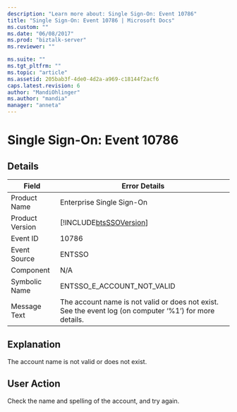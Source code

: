 ```yaml
---
description: "Learn more about: Single Sign-On: Event 10786"
title: "Single Sign-On: Event 10786 | Microsoft Docs"
ms.custom: ""
ms.date: "06/08/2017"
ms.prod: "biztalk-server"
ms.reviewer: ""

ms.suite: ""
ms.tgt_pltfrm: ""
ms.topic: "article"
ms.assetid: 205bab3f-4de0-4d2a-a969-c18144f2acf6
caps.latest.revision: 6
author: "MandiOhlinger"
ms.author: "mandia"
manager: "anneta"
---
```

# Single Sign-On: Event 10786
## Details  
  
| Field | Error Details |
|-----------------|---------------------------------------------------------------------------------------------------------|
|  Product Name   |                                        Enterprise Single Sign-On                                        |
| Product Version |                       [!INCLUDE[btsSSOVersion](../includes/btsssoversion-md.md)]                        |
|    Event ID     |                                                  10786                                                  |
|  Event Source   |                                                 ENTSSO                                                  |
|    Component    |                                                   N/A                                                   |
|  Symbolic Name  |                                       ENTSSO_E_ACCOUNT_NOT_VALID                                        |
|  Message Text   | The account name is not valid or does not exist. See the event log (on computer ‘%1’) for more details. |
  
## Explanation  
 The account name is not valid or does not exist.  
  
## User Action  
 Check the name and spelling of the account, and try again.
